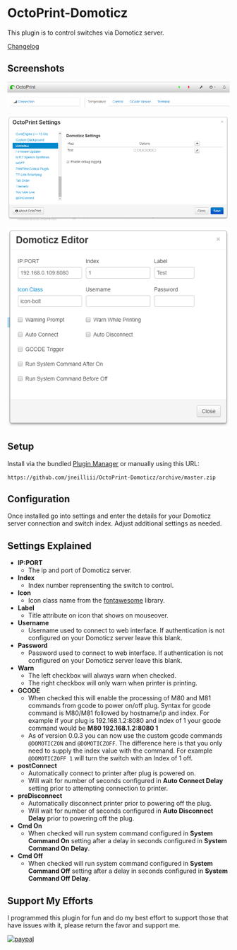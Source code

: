 # OctoPrint-Domoticz

This plugin is to control switches via Domoticz server.

[Changelog](changelog.md)

##  Screenshots
![screenshot](screenshot.png)

![screenshot](settings.png)

![screenshot](domoticz_editor.png)

## Setup

Install via the bundled [Plugin Manager](https://github.com/foosel/OctoPrint/wiki/Plugin:-Plugin-Manager)
or manually using this URL:

    https://github.com/jneilliii/OctoPrint-Domoticz/archive/master.zip


## Configuration

Once installed go into settings and enter the details for your Domoticz server connection and switch index. Adjust additional settings as needed.

## Settings Explained

- **IP:PORT**
  - The ip and port of Domoticz server.
- **Index**
  - Index number reprensenting the switch to control.
- **Icon**
  - Icon class name from the [fontawesome](https://fontawesome.com/v3.2.1/icons/) library.
- **Label**
  - Title attribute on icon that shows on mouseover.
- **Username**
  - Username used to connect to web interface. If authentication is not configured on your Domoticz server leave this blank.
- **Password**
  - Password used to connect to web interface. If authentication is not configured on your Domoticz server leave this blank.
- **Warn**
  - The left checkbox will always warn when checked.
  - The right checkbox will only warn when printer is printing.
- **GCODE**
  - When checked this will enable the processing of M80 and M81 commands from gcode to power on/off plug.  Syntax for gcode command is M80/M81 followed by hostname/ip and index.  For example if your plug is 192.168.1.2:8080 and index of 1 your gcode command would be **M80 192.168.1.2:8080 1**
  - As of version 0.0.3 you can now use the custom gcode commands `@DOMOTICZON` and `@DOMOTICZOFF`. The difference here is that you only need to supply the index value with the command.  For example `@DOMOTICZOFF 1` will turn the switch with an Index of 1 off.
- **postConnect**
  - Automatically connect to printer after plug is powered on.
  - Will wait for number of seconds configured in **Auto Connect Delay** setting prior to attempting connection to printer.
- **preDisconnect**
  - Automatically disconnect printer prior to powering off the plug.
  - Will wait for number of seconds configured in **Auto Disconnect Delay** prior to powering off the plug.
- **Cmd On**
  - When checked will run system command configured in **System Command On** setting after a delay in seconds configured in **System Command On Delay**.
- **Cmd Off**
  - When checked will run system command configured in **System Command Off** setting after a delay in seconds configured in **System Command Off Delay**.
  
## Support My Efforts
I programmed this plugin for fun and do my best effort to support those that have issues with it, please return the favor and support me.

[![paypal](https://www.paypalobjects.com/en_US/i/btn/btn_donateCC_LG.gif)](https://paypal.me/jneilliii)


